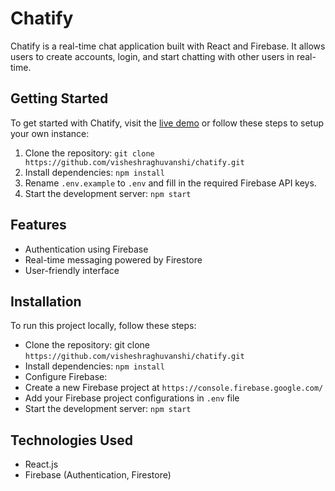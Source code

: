 # Chatify

Chatify is a real-time chat application built with React and Firebase. It allows users to create accounts, login, and start chatting with other users in real-time.

## Getting Started

To get started with Chatify, visit the [live demo](https://chatifychat.netlify.app/) or follow these steps to setup your own instance:

1. Clone the repository: `git clone https://github.com/visheshraghuvanshi/chatify.git`
2. Install dependencies: `npm install`
3. Rename `.env.example` to `.env` and fill in the required Firebase API keys.
4. Start the development server: `npm start`

## Features

- Authentication using Firebase
- Real-time messaging powered by Firestore
- User-friendly interface

## Installation

To run this project locally, follow these steps:

- Clone the repository: git clone `https://github.com/visheshraghuvanshi/chatify.git`
- Install dependencies: `npm install`
- Configure Firebase:
- Create a new Firebase project at `https://console.firebase.google.com/`
- Add your Firebase project configurations in `.env` file
- Start the development server: `npm start`

## Technologies Used

- React.js
- Firebase (Authentication, Firestore)
